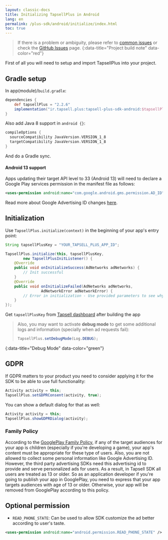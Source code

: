 ```yaml
---
layout: classic-docs
title: Initializing TapsellPlus in Android
lang: en
permalink: /plus-sdk/android/initialize/index.html
toc: true
---
```


> If there is a problem or ambiguity, please refer to [common issues]({{site.baseurl}}/faq/plus-sdk/android/) or check the [GitHub Issues](https://github.com/tapsellorg/TapsellPlusSDK-AndroidSample/issues?Q=is%3Aissue) page.
{:data-title="Project build note" data-color="red"}


First of all you will need to setup and import TapsellPlus into your project.


## Gradle setup

In app(module)/`build.gradle`:

```groovy
dependencies {
    def tapsellPlus = "2.2.6"
    implementation("ir.tapsell.plus:tapsell-plus-sdk-android:$tapsellPlus")
}
```

Also add Java 8 support in `android {}`:

```groovy
compileOptions {
  sourceCompatibility JavaVersion.VERSION_1_8
  targetCompatibility JavaVersion.VERSION_1_8
}
```

And do a Gradle sync.

#### Android 13 support
Apps updating their target API level to 33 (Android 13) will need to declare a Google Play services permission in the manifest file as follows:

```xml
<uses-permission android:name="com.google.android.gms.permission.AD_ID"/>
```

Read more about Google Advertising ID changes [here](https://support.google.com/googleplay/android-developer/answer/6048248?hl=en).

## Initialization

Use `TapsellPlus.initialize(context)` in the beginning of your app's entry point:

```java
String tapsellPlusKey = "YOUR_TAPSELL_PLUS_APP_ID";

TapsellPlus.initialize(this, tapsellPlusKey,
		new TapsellPlusInitListener() {
    @Override
    public void onInitializeSuccess(AdNetworks adNetworks) {
        // Init successful
    }
    @Override
    public void onInitializeFailed(AdNetworks adNetworks,
				AdNetworkError adNetworkError) {
        // Error in initialization - Use provided parameters to see why
    }
});
```

Get `tapsellPlusKey` from [Tapsell dashboard](https://dashboard.tapsell.ir/) after building the app

> Also, you may want to activate **debug mode** to get some additional logs and information (specially when ad requests fail):
>
> ```java
> TapsellPlus.setDebugMode(Log.DEBUG);
> ```
{:data-title="Debug Mode" data-color="green"}




## GDPR 

If GDPR matters to your product you need to consider applying it for the SDK to be able to use full functionality:

```java
Activity activity = this;
TapsellPlus.setGDPRConsent(activity, true);
```

You can show a default dialog for that as well:

```java
Activity activity = this;
TapsellPlus.showGDPRDialog(activity);
```

### Family Policy

According to the [GooglePlay Family Policy](https://support.google.com/googleplay/android-developer/answer/9893335?hl=en), if 
any of the target audiences for your app is children (especially if you're developing a game), 
your app's content must be appropriate for these type of users. Also, you are not allowed to collect some personal information 
like Google Advertising ID. However, the third party advertising SDKs need this advertising id to provide and serve personalized ads for users. 
As a result, in Tapsell SDK all users are treated as 13 or older. So as an application developer if you're going to 
publish your app in GooglePlay, you need to express that your app targets audiences with age of 13 or older. 
Otherwise, your app will be removed from GooglePlay according to this policy.

## Optional permission

- `READ_PHONE_STATE`:
Can be used to allow SDK customize the ad better according to user's taste.

```xml
<uses-permission android:name="android.permission.READ_PHONE_STATE" />
```
